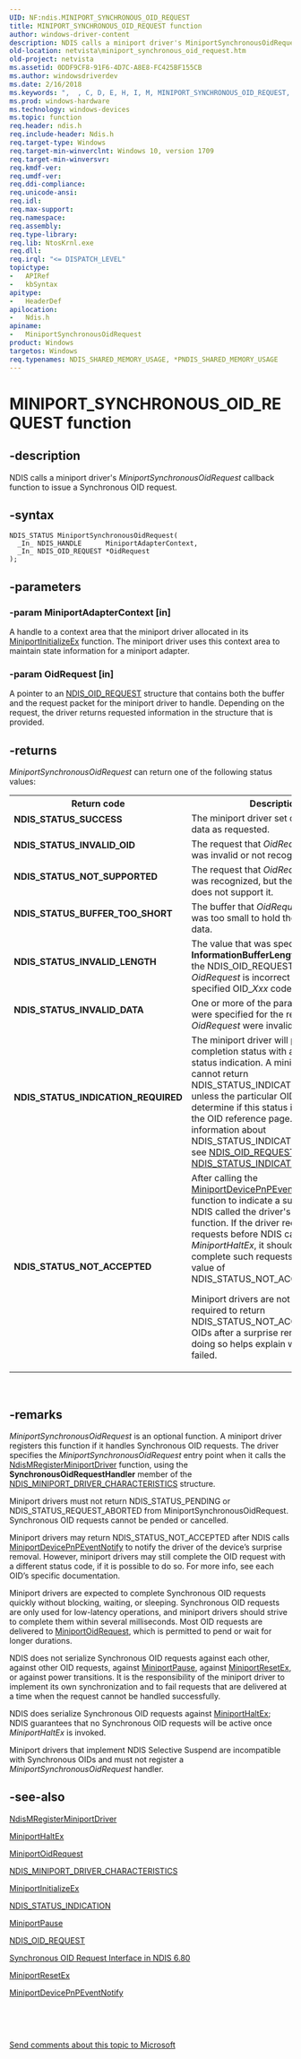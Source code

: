 ```yaml
---
UID: NF:ndis.MINIPORT_SYNCHRONOUS_OID_REQUEST
title: MINIPORT_SYNCHRONOUS_OID_REQUEST function
author: windows-driver-content
description: NDIS calls a miniport driver's MiniportSynchronousOidRequest callback function to issue a Synchronous OID request.
old-location: netvista\miniport_synchronous_oid_request.htm
old-project: netvista
ms.assetid: 0DDF9CF8-91F6-4D7C-A8E8-FC425BF155CB
ms.author: windowsdriverdev
ms.date: 2/16/2018
ms.keywords: ",  , C, D, E, H, I, M, MINIPORT_SYNCHRONOUS_OID_REQUEST, MiniportSynchronousOidRequest, MiniportSynchronousOidRequest function [Network Drivers Starting with Windows Vista], N, O, P, Q, R, S, T, U, Y, _, ndis/MiniportSynchronousOidRequest, netvista.miniport_synchronous_oid_request"
ms.prod: windows-hardware
ms.technology: windows-devices
ms.topic: function
req.header: ndis.h
req.include-header: Ndis.h
req.target-type: Windows
req.target-min-winverclnt: Windows 10, version 1709
req.target-min-winversvr: 
req.kmdf-ver: 
req.umdf-ver: 
req.ddi-compliance: 
req.unicode-ansi: 
req.idl: 
req.max-support: 
req.namespace: 
req.assembly: 
req.type-library: 
req.lib: NtosKrnl.exe
req.dll: 
req.irql: "<= DISPATCH_LEVEL"
topictype:
-	APIRef
-	kbSyntax
apitype:
-	HeaderDef
apilocation:
-	Ndis.h
apiname:
-	MiniportSynchronousOidRequest
product: Windows
targetos: Windows
req.typenames: NDIS_SHARED_MEMORY_USAGE, *PNDIS_SHARED_MEMORY_USAGE
---
```


# MINIPORT_SYNCHRONOUS_OID_REQUEST function


## -description


NDIS calls a miniport driver's <i>MiniportSynchronousOidRequest</i> callback function to issue a Synchronous OID request.


## -syntax


````
NDIS_STATUS MiniportSynchronousOidRequest(
  _In_ NDIS_HANDLE      MiniportAdapterContext,
  _In_ NDIS_OID_REQUEST *OidRequest
);
````


## -parameters




### -param MiniportAdapterContext [in]

A handle to a context area that the miniport driver allocated in its 
     <a href="..\ndis\nc-ndis-miniport_initialize.md">MiniportInitializeEx</a> function.
     The miniport driver uses this context area to maintain state information for a miniport adapter.


### -param OidRequest [in]

A pointer to an 
     <a href="..\ndis\ns-ndis-_ndis_oid_request.md">NDIS_OID_REQUEST</a> structure that contains
     both the buffer and the request packet for the miniport driver to handle. Depending on the request, the
     driver returns requested information in the structure that is provided.


## -returns



<i>MiniportSynchronousOidRequest</i> can return one of the following status values:

<table>
<tr>
<th>Return code</th>
<th>Description</th>
</tr>
<tr>
<td width="40%">
<dl>
<dt><b>NDIS_STATUS_SUCCESS</b></dt>
</dl>
</td>
<td width="60%">
The miniport driver set or obtained the data as requested.

</td>
</tr>
<tr>
<td width="40%">
<dl>
<dt><b>NDIS_STATUS_INVALID_OID</b></dt>
</dl>
</td>
<td width="60%">
The request that 
       <i>OidRequest</i> specified was invalid or not recognized.

</td>
</tr>
<tr>
<td width="40%">
<dl>
<dt><b>NDIS_STATUS_NOT_SUPPORTED</b></dt>
</dl>
</td>
<td width="60%">
The request that 
       <i>OidRequest</i> specified was recognized, but the miniport driver does not support it.

</td>
</tr>
<tr>
<td width="40%">
<dl>
<dt><b>NDIS_STATUS_BUFFER_TOO_SHORT</b></dt>
</dl>
</td>
<td width="60%">
The buffer that 
       <i>OidRequest</i> supplies was too small to hold the requested data.

</td>
</tr>
<tr>
<td width="40%">
<dl>
<dt><b>NDIS_STATUS_INVALID_LENGTH</b></dt>
</dl>
</td>
<td width="60%">
The value that was specified in the 
       <b>InformationBufferLength</b> member of the NDIS_OID_REQUEST structure at 
       <i>OidRequest</i> is incorrect for the specified OID_<i>Xxx</i> code.

</td>
</tr>
<tr>
<td width="40%">
<dl>
<dt><b>NDIS_STATUS_INVALID_DATA</b></dt>
</dl>
</td>
<td width="60%">
One or more of the parameters that were specified for the request at 
       <i>OidRequest</i> were invalid.

</td>
</tr>
<tr>
<td width="40%">
<dl>
<dt><b>NDIS_STATUS_INDICATION_REQUIRED</b></dt>
</dl>
</td>
<td width="60%">
The miniport driver will provide an OID completion status with a subsequent status indication. A
       miniport driver cannot return NDIS_STATUS_INDICATION_REQUIRED unless the particular OID allows it. To
       determine if this status is allowed, see the OID reference page. For more information about
       NDIS_STATUS_INDICATION_REQUIRED, see 
       <a href="..\ndis\ns-ndis-_ndis_oid_request.md">NDIS_OID_REQUEST</a> and 
       <a href="..\ndis\ns-ndis-_ndis_status_indication.md">NDIS_STATUS_INDICATION</a>.

</td>
</tr>
<tr>
<td width="40%">
<dl>
<dt><b>NDIS_STATUS_NOT_ACCEPTED</b></dt>
</dl>
</td>
<td width="60%">
After calling the 
       <a href="..\ndis\nc-ndis-miniport_device_pnp_event_notify.md">
       MiniportDevicePnPEventNotify</a> function to indicate a surprise removal, NDIS called the driver's 
       <a href="..\ndis\nc-ndis-miniport_halt.md">MiniportHaltEx</a> function. If the
       driver received any OID requests before NDIS calls 
       <i>MiniportHaltEx</i>, it should immediately complete such requests with a status value of
       NDIS_STATUS_NOT_ACCEPTED.

Miniport drivers are not always required to return NDIS_STATUS_NOT_ACCEPTED for all OIDs after a surprise removal, but doing so helps explain why the call failed.

</td>
</tr>
</table>
 




## -remarks



<i>MiniportSynchronousOidRequest</i> is an optional function. A miniport driver registers this function if it handles Synchronous OID requests. The driver specifies the <i>MiniportSynchronousOidRequest</i> entry point when it calls the <a href="..\ndis\nf-ndis-ndismregisterminiportdriver.md">NdisMRegisterMiniportDriver</a> function, using the <b>SynchronousOidRequestHandler</b> member of the <a href="..\ndis\ns-ndis-_ndis_miniport_driver_characteristics.md">NDIS_MINIPORT_DRIVER_CHARACTERISTICS</a> structure.


Miniport drivers must not return NDIS_STATUS_PENDING or NDIS_STATUS_REQUEST_ABORTED from MiniportSynchronousOidRequest. Synchronous OID requests cannot be pended or cancelled.

Miniport drivers may return NDIS_STATUS_NOT_ACCEPTED after NDIS calls <a href="..\ndis\nc-ndis-miniport_device_pnp_event_notify.md">
       MiniportDevicePnPEventNotify</a> to notify the driver of the device’s surprise removal. However, miniport drivers may still complete the OID request with a different status code, if it is possible to do so. For more info, see each OID’s specific documentation.

Miniport drivers are expected to complete Synchronous OID requests quickly without blocking, waiting, or sleeping. Synchronous OID requests are only used for low-latency operations, and miniport drivers should strive to complete them within several milliseconds. Most OID requests are delivered to <a href="https://docs.microsoft.com/en-us/windows-hardware/drivers/network/handling-oid-requests-in-a-miniport-adapter">MiniportOidRequest</a>, which is permitted to pend or wait for longer durations.


NDIS does not serialize Synchronous OID requests against each other, against other OID requests, against <a href="..\ndis\nc-ndis-miniport_pause.md">MiniportPause</a>, against <a href="..\ndis\nc-ndis-miniport_reset.md">MiniportResetEx</a>, or against power transitions. It is the responsibility of the miniport driver to implement its own synchronization and to fail requests that are delivered at a time when the request cannot be handled successfully.

NDIS does serialize Synchronous OID requests against <a href="..\ndis\nc-ndis-miniport_halt.md">MiniportHaltEx</a>; NDIS guarantees that no Synchronous OID requests will be active once <i>MiniportHaltEx</i> is invoked.

Miniport drivers that implement NDIS Selective Suspend are incompatible with Synchronous OIDs and must not register a <i>MiniportSynchronousOidRequest</i> handler.





## -see-also

<a href="..\ndis\nf-ndis-ndismregisterminiportdriver.md">NdisMRegisterMiniportDriver</a>



<a href="..\ndis\nc-ndis-miniport_halt.md">MiniportHaltEx</a>



<a href="https://docs.microsoft.com/en-us/windows-hardware/drivers/network/handling-oid-requests-in-a-miniport-adapter">MiniportOidRequest</a>



<a href="..\ndis\ns-ndis-_ndis_miniport_driver_characteristics.md">NDIS_MINIPORT_DRIVER_CHARACTERISTICS</a>



<a href="..\ndis\nc-ndis-miniport_initialize.md">MiniportInitializeEx</a>



<a href="..\ndis\ns-ndis-_ndis_status_indication.md">NDIS_STATUS_INDICATION</a>



<a href="..\ndis\nc-ndis-miniport_pause.md">MiniportPause</a>



<a href="..\ndis\ns-ndis-_ndis_oid_request.md">NDIS_OID_REQUEST</a>



<a href="https://docs.microsoft.com/windows-hardware/drivers/network/synchronous-oid-request-interface-in-ndis-6-80">Synchronous OID Request Interface in NDIS 6.80</a>



<a href="..\ndis\nc-ndis-miniport_reset.md">MiniportResetEx</a>



<a href="..\ndis\nc-ndis-miniport_device_pnp_event_notify.md">
       MiniportDevicePnPEventNotify</a>



 

 

<a href="mailto:wsddocfb@microsoft.com?subject=Documentation%20feedback [netvista\netvista]:%20MINIPORT_SYNCHRONOUS_OID_REQUEST function%20 RELEASE:%20(2/16/2018)&amp;body=%0A%0APRIVACY STATEMENT%0A%0AWe use your feedback to improve the documentation. We don't use your email address for any other purpose, and we'll remove your email address from our system after the issue that you're reporting is fixed. While we're working to fix this issue, we might send you an email message to ask for more info. Later, we might also send you an email message to let you know that we've addressed your feedback.%0A%0AFor more info about Microsoft's privacy policy, see http://privacy.microsoft.com/en-us/default.aspx." title="Send comments about this topic to Microsoft">Send comments about this topic to Microsoft</a>


